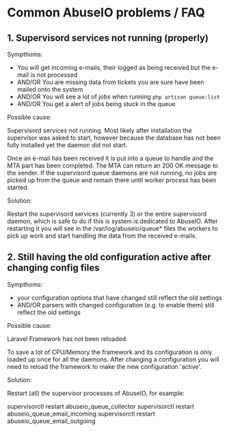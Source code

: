# Common AbuseIO problems / FAQ

## 1. Supervisord services not running (properly)

Sympthoms: 

- You will get incoming e-mails, their logged as being received but the e-mail is not processed 
- AND/OR You are missing data from tickets you are sure have been mailed onto the system
- AND/OR You will see a lot of jobs when running `php artisan queue:list`
- AND/OR You get a alert of jobs being stuck in the queue

Possible cause:

Supervisord services not running. Most likely after installation the supervisor was asked to start, however
because the database has not been fully installed yet the daemon did not start.

Once an e-mail has been received it is put into a queue to handle and the MTA part has been completed. The MTA can 
return an 200 OK message to the sender. If the supervisord queue daemons are not running, no jobs are picked up from
the queue and remain there until worker process has been started.

Solution:

Restart the supervisord services (currently 3) or the entire supervisord daemon, which is safe to do if this is system
is dedicated to AbuseIO. After restarting it you will see in the /var/log/abuseio/queue* files the workers to pick up
work and start handling the data from the received e-mails.


## 2. Still having the old configuration active after changing config files

Sympthoms: 

- your configuration options that have changed still reflect the old settings
- AND/OR parsers with changed configuration (e.g. to enable them) still reflect the old settings

Possible cause:

Laravel Framework has not been reloaded. 

To save a lot of CPU/Memory the framework and its configuration is only loaded up once for all the daemons. After changing a configuration you will need to reload the framework to make the new configuration 'active'.

Solution:

Restart (all) the supervisor processes of AbuseIO, for example:

supervisorctl restart abuseio_queue_collector
supervisorctl restart abuseio_queue_email_incoming
supervisorctl restart abuseio_queue_email_outgoing
